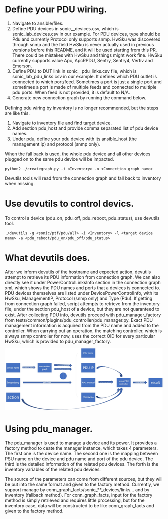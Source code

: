# Define your PDU wiring.

1. Navigate to ansible/files.
2. Define PDU devices in sonic_<Inventory>_devices.csv, which is sonic_lab_devices.csv in our example. For PDU devices, type should be Pdu and currently Protocol only supports snmp. HwSku was discovered through snmp and the field HwSku is never actually used in previous versions before this README, and it will be used starting from this PR. There could be mistakes with HwSku and things might work fine. HwSku currently supports value Apc, ApcRPDU, Sentry, Sentry4, Vertiv and Emerson.
3. Define PDU to DUT link in sonic_<Inventory>_pdu_links.csv file, which is sonic_lab_pdu_links.csv in our example. It defines which PDU outlet is connected to which port/feed. Sometimes a port is just a single port and sometimes a port is made of multiple feeds and connected to multiple pdu ports. When feed is not provided, it is default to N/A.
4. Generate new connection graph by running the command below.

Defining pdu wiring by inventory is no longer recommended, but the steps are like this.

1. Navigate to inventory file and find target device.
2. Add section pdu_host and provide comma separated list of pdu device names.
3. Under pdu, define your pdu device with its ansible_host (the management ip) and protocol (snmp only).

When the fall back is used, the whole pdu device and all other devices plugged on to the same pdu device will be impacted.
```
python2 ./creategraph.py -i <Inventory> -o <Connection graph name>
```
Devutils tools will read from the connection graph and fall back to inventory when missing.

# Use devutils to control devics.

To control a device (pdu_on, pdu_off, pdu_reboot, pdu_status), use devutils tool.
```
./devutils -g <sonic/ptf/pdu/all> -i <Inventory> -l <target device name> -a <pdu_reboot/pdu_on/pdu_off/pdu_status>
```

# What devutils does.

After we inform devutils of the hostname and expected action, devutils attempt to retrieve its PDU information from connection graph. We can also directly see it under PowerControlLinksInfo section in the connection graph xml, which shows the PDU names and ports that a devices is connected to. PDU devices themselves are listed under DevicePowerControlInfo, with its HwSku, ManagementIP, Protocol (snmp only) and Type (Pdu).
If getting from connection graph failed, script attempts to retrieve from the inventory file, under the section pdu_host of a device, but they are not guaranteed to exist.
After collecting PDU info, devutils proceed with pdu_manager_factory from tests/common/plugins/pdu_controller/pdu_manager.py. Exact PDU management information is acquired from the PDU name and added to the controller. When carrying out an operation, the matching controller, which is always snmp controller for now, uses the correct OID for every particular HwSku, which is provided to pdu_manager_factory.

![](./img/devutils.jpg)

# Using pdu_manager.

The pdu_manager is used to manage a device and its power. It provides a factory method to ceate the manager instance, which takes 4 parameters. The first one is the device name. The second one is the mapping between PSU name on the device and pdu name and port of the pdu device. The third is the detailed information of the related pdu devices. The forth is the inventory variables of the related pdu devices.

The source of the parameters can come from different sources, but they will be put into the same format and given to the factory method. Currently, we support manage by conn_graph_facts/sonic_**_devices/links... and by inventory (fallback method). For conn_graph_facts, input for the factory method is simply retrieved and requires little processing, but for the inventory case, data will be constructed to be like conn_graph_facts and given to the factory method.
